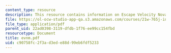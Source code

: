```yaml
---
content_type: resource
description: This resource contains information on Escape Velocity Nova Missions.
file: https://ol-ocw-studio-app-qa.s3.amazonaws.com/courses/21w-765j-interactive-and-non-linear-narrative-theory-and-practice-spring-2006/c90758fc2f3ad3ede88d99eb6fdf5233_evnm.pdf
file_type: application/pdf
parent_uid: 22ad0398-3119-dfdb-1f76-ee99cc154fbd
resourcetype: Document
title: evnm.pdf
uid: c90758fc-2f3a-d3ed-e88d-99eb6fdf5233
---
```

